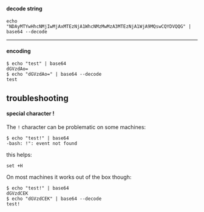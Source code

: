 #### decode string

```
echo "NDAyMTYwHhcNMjIwMjAxMTEzNjA1WhcNMzMwMzA3MTEzNjA1WjA9MQswCQYDVQQG" | base64 --decode
```

***

#### encoding
```
$ echo "test" | base64
dGVzdAo=
$ echo "dGVzdAo=" | base64 --decode
test
```

## troubleshooting

#### special character !

The `!` character can be problematic on some machines:
```
$ echo "test!" | base64
-bash: !": event not found
```

this helps:
```
set +H
```

On most machines it works out of the box though:
```
$ echo "test!" | base64
dGVzdCEK
$ echo "dGVzdCEK" | base64 --decode
test!
```
